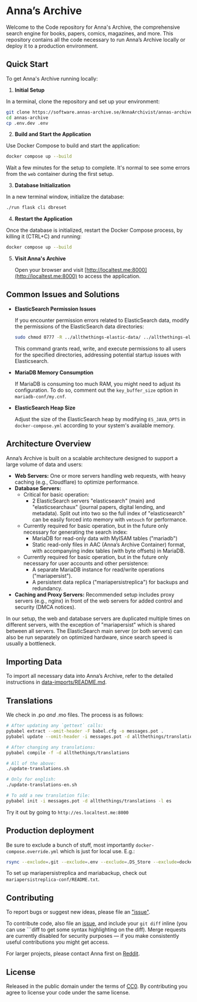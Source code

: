 # Anna’s Archive

Welcome to the Code repository for Anna's Archive, the comprehensive search engine for books, papers, comics, magazines, and more. This repository contains all the code necessary to run Anna’s Archive locally or deploy it to a production environment.

## Quick Start

To get Anna's Archive running locally:

1. **Initial Setup**

  In a terminal, clone the repository and set up your environment:
  ```bash
  git clone https://software.annas-archive.se/AnnaArchivist/annas-archive.git
  cd annas-archive
  cp .env.dev .env
  ```

2. **Build and Start the Application**

  Use Docker Compose to build and start the application:
  ```bash
  docker compose up --build
  ```
  Wait a few minutes for the setup to complete. It's normal to see some errors from the `web` container during the first setup.

3. **Database Initialization**

  In a new terminal window, initialize the database:
  ```bash
  ./run flask cli dbreset
  ```

4. **Restart the Application**

  Once the database is initialized, restart the Docker Compose process, by killing it (CTRL+C) and running:
  ```bash
  docker compose up --build
  ```

5. **Visit Anna's Archive**

   Open your browser and visit [http://localtest.me:8000](http://localtest.me:8000) to access the application.

## Common Issues and Solutions

- **ElasticSearch Permission Issues**

  If you encounter permission errors related to ElasticSearch data, modify the permissions of the ElasticSearch data directories:
  ```bash
  sudo chmod 0777 -R ../allthethings-elastic-data/ ../allthethings-elasticsearchaux-data/
  ```
  This command grants read, write, and execute permissions to all users for the specified directories, addressing potential startup issues with Elasticsearch.

- **MariaDB Memory Consumption**

  If MariaDB is consuming too much RAM, you might need to adjust its configuration. To do so, comment out the `key_buffer_size` option in `mariadb-conf/my.cnf`.

- **ElasticSearch Heap Size**

  Adjust the size of the ElasticSearch heap by modifying `ES_JAVA_OPTS` in `docker-compose.yml` according to your system's available memory.

## Architecture Overview

Anna’s Archive is built on a scalable architecture designed to support a large volume of data and users:

- **Web Servers:** One or more servers handling web requests, with heavy caching (e.g., Cloudflare) to optimize performance.
- **Database Servers:**
  - Critical for basic operation:
    - 2 ElasticSearch servers "elasticsearch" (main) and "elasticsearchaux" (journal papers, digital lending, and metadata). Split out into two so the full index of "elasticsearch" can be easily forced into memory with `vmtouch` for performance.
  - Currently required for basic operation, but in the future only necessary for generating the search index:
    - MariaDB for read-only data with MyISAM tables ("mariadb")
    - Static read-only files in AAC (Anna’s Archive Container) format, with accompanying index tables (with byte offsets) in MariaDB.
  - Currently required for basic operation, but in the future only necessary for user accounts and other persistence:
    - A separate MariaDB instance for read/write operations ("mariapersist").
    - A persistent data replica ("mariapersistreplica") for backups and redundancy.
- **Caching and Proxy Servers:** Recommended setup includes proxy servers (e.g., nginx) in front of the web servers for added control and security (DMCA notices).

In our setup, the web and database servers are duplicated multiple times on different servers, with the exception of "mariapersist" which is shared between all servers. The ElasticSearch main server (or both servers) can also be run separately on optimized hardware, since search speed is usually a bottleneck.

## Importing Data

To import all necessary data into Anna’s Archive, refer to the detailed instructions in [data-imports/README.md](data-imports/README.md).

## Translations

We check in .po _and_ .mo files. The process is as follows:
```sh
# After updating any `gettext` calls:
pybabel extract --omit-header -F babel.cfg -o messages.pot .
pybabel update --omit-header -i messages.pot -d allthethings/translations --no-fuzzy-matching

# After changing any translations:
pybabel compile -f -d allthethings/translations

# All of the above:
./update-translations.sh

# Only for english:
./update-translations-en.sh

# To add a new translation file:
pybabel init -i messages.pot -d allthethings/translations -l es
```

Try it out by going to `http://es.localtest.me:8000`

## Production deployment

Be sure to exclude a bunch of stuff, most importantly `docker-compose.override.yml` which is just for local use. E.g.:

```bash
rsync --exclude=.git --exclude=.env --exclude=.DS_Store --exclude=docker-compose.override.yml -av --delete ..
```

To set up mariapersistreplica and mariabackup, check out `mariapersistreplica-conf/README.txt`.
    
## Contributing

To report bugs or suggest new ideas, please file an ["issue"](https://software.annas-archive.se/AnnaArchivist/annas-archive/-/issues).

To contribute code, also file an [issue](https://software.annas-archive.se/AnnaArchivist/annas-archive/-/issues), and include your `git diff` inline (you can use \`\`\`diff to get some syntax highlighting on the diff). Merge requests are currently disabled for security purposes — if you make consistently useful contributions you might get access.

For larger projects, please contact Anna first on [Reddit](https://www.reddit.com/r/Annas_Archive/).
## License


Released in the public domain under the terms of [CC0](./LICENSE). By contributing you agree to license your code under the same license.

